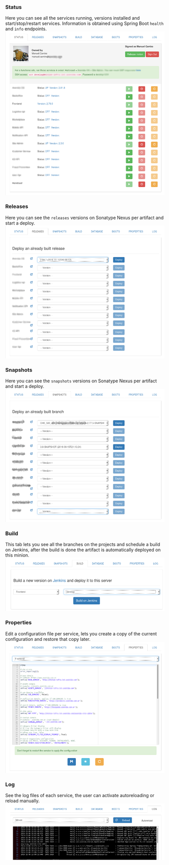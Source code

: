 ### Status
Here you can see all the services running, versions installed and start/stop/restart services.
Information is obtained using Spring Boot `health` and `info` endpoints.
![Status](images/status.png)

### Releases
Here you can see the `releases` versions on Sonatype Nexus per artifact and start a deploy.
![Releases](images/releases.png)

### Snapshots
Here you can see the `snapshots` versions on Sonatype Nexus per artifact and start a deploy.
![Snapshots](images/snapshots.png)

### Build
This tab lets you see all the branches on the projects and schedule a build on Jenkins, after the build is done the artifact is automatically deployed on this minion.
![Build](images/build.png)

### Properties
Edit a configuration file per service, lets you create a copy of the current configuration and restore that copy later.
![Properties](images/properties.png)

### Log
See the log files of each service, the user can activate autoreloading or reload manually.
![Log](images/log.png)
